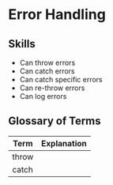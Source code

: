 # Error Handling


## Skills

- Can throw errors
- Can catch errors
- Can catch specific errors
- Can re-throw errors
- Can log errors



## Glossary of Terms

| Term        | Explanation |
| ----------- | ----------- |
| throw       | |
| catch       | |
